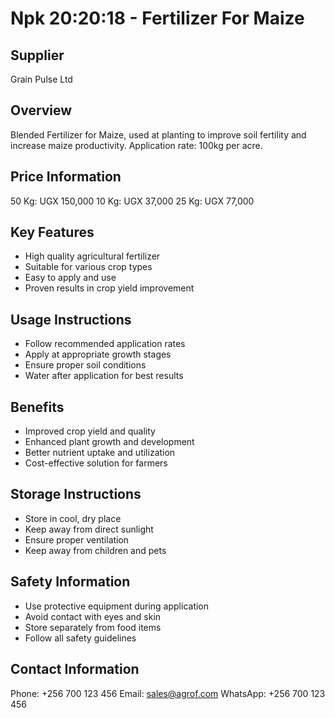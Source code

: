 # Npk 20:20:18 - Fertilizer For Maize

## Supplier
Grain Pulse Ltd

## Overview
Blended Fertilizer for Maize, used at planting to improve soil fertility and increase maize productivity. Application rate: 100kg per acre.

## Price Information
50 Kg: UGX 150,000
10 Kg: UGX 37,000
25 Kg: UGX 77,000

## Key Features
- High quality agricultural fertilizer
- Suitable for various crop types
- Easy to apply and use
- Proven results in crop yield improvement

## Usage Instructions
- Follow recommended application rates
- Apply at appropriate growth stages
- Ensure proper soil conditions
- Water after application for best results

## Benefits
- Improved crop yield and quality
- Enhanced plant growth and development
- Better nutrient uptake and utilization
- Cost-effective solution for farmers

## Storage Instructions
- Store in cool, dry place
- Keep away from direct sunlight
- Ensure proper ventilation
- Keep away from children and pets

## Safety Information
- Use protective equipment during application
- Avoid contact with eyes and skin
- Store separately from food items
- Follow all safety guidelines

## Contact Information
Phone: +256 700 123 456
Email: sales@agrof.com
WhatsApp: +256 700 123 456
